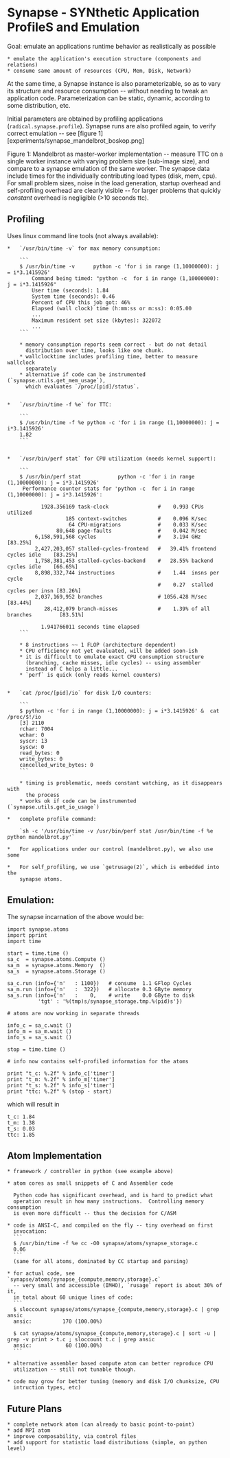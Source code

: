 
Synapse - SYNthetic Application ProfileS and Emulation 
======================================================

Goal: emulate an applications runtime behavior as realistically as possible

    * emulate the application's execution structure (components and relations)
    * consume same amount of resources (CPU, Mem, Disk, Network)

At the same time, a Synapse instance is also parameterizable, so as to vary its
structure and resource consumption -- without needing to tweak an application
code.  Parameterization can be static, dynamic, according to some distribution,
etc.

Initial parameters are obtained by profiling applications
(`radical.synapse.profile`).  Synapse runs are also profiled again, to
verify correct emulation -- see [figure 1][experiments/synapse_mandelbrot_boskop.png]

Figure 1: Mandelbrot as master-worker implementation -- measure TTC on a single
worker instance with varying problem size (sub-image size), and compare to
a synapse emulation of the same worker.  The synapse data include times for the
individually contributing load types (disk, mem, cpu).  For small problem sizes,
noise in the load generation, startup overhead and self-profiling overhead are
clearly visible -- for larger problems that quickly *constant* overhead is
negligible (>10 seconds ttc).

Profiling
---------

Uses linux command line tools (not always available):


    *   `/usr/bin/time -v` for max memory consumption: 

        ```
        $ /usr/bin/time -v      python -c 'for i in range (1,10000000): j = i*3.1415926'
        	Command being timed: "python -c  for i in range (1,10000000): j = i*3.1415926"
        	User time (seconds): 1.84
        	System time (seconds): 0.46
        	Percent of CPU this job got: 46%
        	Elapsed (wall clock) time (h:mm:ss or m:ss): 0:05.00
            ...
        	Maximum resident set size (kbytes): 322072
            ...
        ```

        * memory consumption reports seem correct - but do not detail
          distribution over time, looks like one chunk.
        * wallclocktime includes profiling time, better to measure wallclock
          separately
        * alternative if code can be instrumented (`synapse.utils.get_mem_usage`), 
          which evaluates `/proc/[pid]/status`.


    *   `/usr/bin/time -f %e` for TTC:

        ```
        $ /usr/bin/time -f %e python -c 'for i in range (1,10000000): j = i*3.1415926'
        1.82
        ```


    *   `/usr/bin/perf stat` for CPU utilization (needs kernel support):

        ```
        $ /usr/bin/perf stat            python -c 'for i in range (1,10000000): j = i*3.1415926'
         Performance counter stats for 'python -c  for i in range (1,10000000): j = i*3.1415926':
        
               1928.356169 task-clock                #    0.993 CPUs utilized          
                       185 context-switches          #    0.096 K/sec                  
                        64 CPU-migrations            #    0.033 K/sec                  
                    80,648 page-faults               #    0.042 M/sec                  
             6,158,591,568 cycles                    #    3.194 GHz                     [83.25%]
             2,427,203,057 stalled-cycles-frontend   #   39.41% frontend cycles idle    [83.25%]
             1,758,381,453 stalled-cycles-backend    #   28.55% backend  cycles idle    [66.65%]
             8,898,332,744 instructions              #    1.44  insns per cycle        
                                                     #    0.27  stalled cycles per insn [83.26%]
             2,037,169,952 branches                  # 1056.428 M/sec                   [83.44%]
                28,412,079 branch-misses             #    1.39% of all branches         [83.51%]
        
               1.941766011 seconds time elapsed
        ```

        * 8 instructions ~~ 1 FLOP (architecture dependent)
        * CPU efficiency not yet evaluated, will be added soon-ish
        * it is difficult to emulate exact CPU consumption structure 
          (branching, cache misses, idle cycles) -- using assembler 
          instead of C helps a little...
        * `perf` is quick (only reads kernel counters)


    *   `cat /proc/[pid]/io` for disk I/O counters:

        ```
        $ python -c 'for i in range (1,10000000): j = i*3.1415926' &  cat /proc/$!/io
        [3] 2110
        rchar: 7004
        wchar: 0
        syscr: 13
        syscw: 0
        read_bytes: 0
        write_bytes: 0
        cancelled_write_bytes: 0
        ```

        * timing is problematic, needs constant watching, as it disappears with
          the process
        * works ok if code can be instrumented (`synapse.utils.get_io_usage`)

    *   complete profile command:

        `sh -c '/usr/bin/time -v /usr/bin/perf stat /usr/bin/time -f %e python mandelbrot.py'`

    *   For applications under our control (mandelbrot.py), we also use some 

    *   For self_profiling, we use `getrusage(2)`, which is embedded into the
        synapse atoms.


Emulation:
----------

The synapse incarnation of the above would be:

```
import synapse.atoms
import pprint
import time

start = time.time ()
sa_c  = synapse.atoms.Compute ()
sa_m  = synapse.atoms.Memory  ()
sa_s  = synapse.atoms.Storage ()

sa_c.run (info={'n'   : 1100})   # consume  1.1 GFlop Cycles
sa_m.run (info={'n'   :  322})   # allocate 0.3 GByte memory
sa_s.run (info={'n'   :    0,    # write    0.0 GByte to disk
          'tgt' : '%(tmp)s/synapse_storage.tmp.%(pid)s'})

# atoms are now working in separate threads

info_c = sa_c.wait ()
info_m = sa_m.wait ()
info_s = sa_s.wait ()

stop = time.time ()

# info now contains self-profiled information for the atoms

print "t_c: %.2f" % info_c['timer']
print "t_m: %.2f" % info_m['timer']
print "t_s: %.2f" % info_s['timer']
print "ttc: %.2f" % (stop - start)
```

which will result in

```
t_c: 1.84
t_m: 1.38
t_s: 0.03
ttc: 1.85
```

Atom Implementation
-------------------

    * framework / controller in python (see example above)

    * atom cores as small snippets of C and Assembler code

      Python code has significant overhead, and is hard to predict what
      operation result in how many instructions.  Controlling memory consumption
      is even more difficult -- thus the decision for C/ASM

    * code is ANSI-C, and compiled on the fly -- tiny overhead on first 
      invocation:
      ```
      $ /usr/bin/time -f %e cc -O0 synapse/atoms/synapse_storage.c 
      0.06
      ```
      (same for all atoms, dominated by CC startup and parsing)

    * for actual code, see `synapse/atoms/synapse_{compute,memory,storage}.c` 
      -- very small and accessible (IMHO), `rusage` report is about 30% of it,
      in total about 60 unique lines of code:
      ```
      $ sloccount synapse/atoms/synapse_{compute,memory,storage}.c | grep ansic
      ansic:          170 (100.00%)

      $ cat synapse/atoms/synapse_{compute,memory,storage}.c | sort -u | grep -v print > t.c ; sloccount t.c | grep ansic
      ansic:           60 (100.00%)
      ```   

    * alternative assembler based compute atom can better reproduce CPU
      utilization -- still not tunable though.  

    * code may grow for better tuning (memory and disk I/O chunksize, CPU 
      intruction types, etc)


Future Plans
------------

    * complete network atom (can already to basic point-to-point)
    * add MPI atom
    * improve composability, via control files
    * add support for statistic load distributions (simple, on python level)



